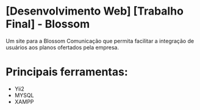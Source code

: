 # [Desenvolvimento Web] [Trabalho Final] - Blossom
Um site para a Blossom Comunicação que permita facilitar a integração de usuários aos planos ofertados pela empresa. 

# Principais ferramentas:

- Yii2
- MYSQL
- XAMPP
